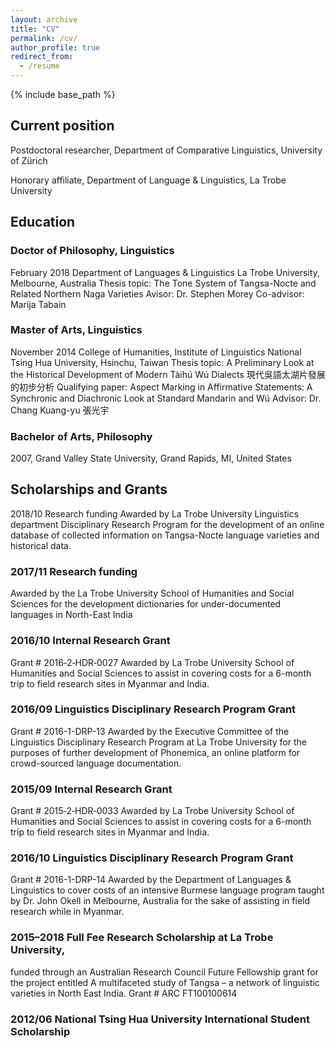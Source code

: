 ```yaml
---
layout: archive
title: "CV"
permalink: /cv/
author_profile: true
redirect_from:
  - /resume
---
```


{% include base_path %}

## Current position

Postdoctoral researcher, Department of Comparative Linguistics, University of Zürich

Honorary affiliate, Department of Language \& Linguistics, La Trobe University

## Education

### Doctor of Philosophy, Linguistics
February 2018
Department of Languages & Linguistics
La Trobe University, Melbourne, Australia
Thesis topic: The Tone System of Tangsa-Nocte and Related Northern Naga Varieties
Avisor: Dr. Stephen Morey
Co-advisor: Marija Tabain

### Master of Arts, Linguistics
November 2014
College of Humanities, Institute of Linguistics
National Tsing Hua University, Hsinchu, Taiwan
Thesis topic: A Preliminary Look at the Historical Development of Modern Tàihú Wú Dialects 現代吳語太湖片發展的初步分析
Qualifying paper: Aspect Marking in Affirmative Statements: A Synchronic and Diachronic Look at Standard Mandarin and Wú
Advisor: Dr. Chang Kuang-yu 張光宇

### Bachelor of Arts, Philosophy
2007, Grand Valley State University, Grand Rapids, MI, United States

## Scholarships and Grants
2018/10	Research funding
Awarded by La Trobe University Linguistics department Disciplinary Research Program for the development of an online database of collected information on Tangsa-Nocte language varieties and historical data.

### 2017/11	Research funding
Awarded by the La Trobe University School of Humanities and Social Sciences for the development dictionaries for under-documented languages in North-East India

### 2016/10	Internal Research Grant
Grant \# 2016‐2‐HDR‐0027
Awarded by La Trobe University School of Humanities and Social Sciences to assist
in covering costs for a 6-month trip to field research sites in Myanmar and India.

### 2016/09	Linguistics Disciplinary Research Program Grant
Grant \# 2016-1-DRP-13
Awarded by the Executive Committee of the Linguistics Disciplinary Research Program at La Trobe University for the purposes of further development of Phonemica, an online platform for crowd-sourced language documentation.

### 2015/09	Internal Research Grant
Grant \# 2015‐2‐HDR‐0033
Awarded by La Trobe University  School of Humanities and Social Sciences to assist
in covering costs for a 6-month trip to field research sites in Myanmar and India.

### 2016/10 	Linguistics Disciplinary Research Program Grant
Grant \# 2016-1-DRP-14
Awarded by the Department of Languages & Linguistics  to cover costs of an intensive
Burmese language program taught by Dr. John Okell in Melbourne, Australia for the sake of assisting in field research while in Myanmar.

### 2015–2018	Full Fee Research Scholarship at La Trobe University,
funded through an Australian Research Council Future Fellowship grant for the project entitled A multifaceted study of Tangsa – a network of linguistic varieties in North East India. Grant # ARC FT100100614

### 2012/06	National Tsing Hua University International Student Scholarship
